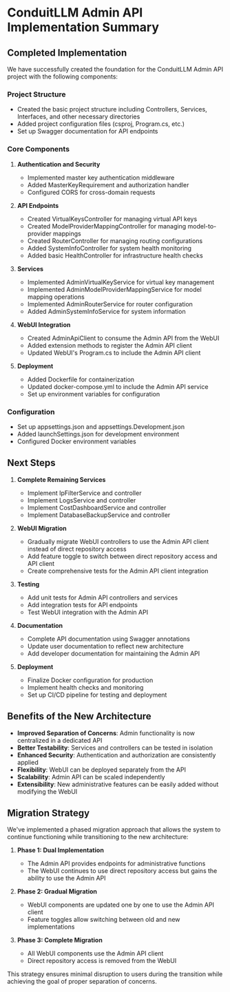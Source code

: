 # ConduitLLM Admin API Implementation Summary

## Completed Implementation

We have successfully created the foundation for the ConduitLLM Admin API project with the following components:

### Project Structure
- Created the basic project structure including Controllers, Services, Interfaces, and other necessary directories
- Added project configuration files (csproj, Program.cs, etc.)
- Set up Swagger documentation for API endpoints

### Core Components
1. **Authentication and Security**
   - Implemented master key authentication middleware
   - Added MasterKeyRequirement and authorization handler
   - Configured CORS for cross-domain requests

2. **API Endpoints**
   - Created VirtualKeysController for managing virtual API keys
   - Created ModelProviderMappingController for managing model-to-provider mappings
   - Created RouterController for managing routing configurations
   - Added SystemInfoController for system health monitoring
   - Added basic HealthController for infrastructure health checks

3. **Services**
   - Implemented AdminVirtualKeyService for virtual key management
   - Implemented AdminModelProviderMappingService for model mapping operations
   - Implemented AdminRouterService for router configuration
   - Added AdminSystemInfoService for system information

4. **WebUI Integration**
   - Created AdminApiClient to consume the Admin API from the WebUI
   - Added extension methods to register the Admin API client
   - Updated WebUI's Program.cs to include the Admin API client

5. **Deployment**
   - Added Dockerfile for containerization
   - Updated docker-compose.yml to include the Admin API service
   - Set up environment variables for configuration

### Configuration
- Set up appsettings.json and appsettings.Development.json
- Added launchSettings.json for development environment
- Configured Docker environment variables

## Next Steps

1. **Complete Remaining Services**
   - Implement IpFilterService and controller
   - Implement LogsService and controller
   - Implement CostDashboardService and controller
   - Implement DatabaseBackupService and controller

2. **WebUI Migration**
   - Gradually migrate WebUI controllers to use the Admin API client instead of direct repository access
   - Add feature toggle to switch between direct repository access and API client
   - Create comprehensive tests for the Admin API client integration

3. **Testing**
   - Add unit tests for Admin API controllers and services
   - Add integration tests for API endpoints
   - Test WebUI integration with the Admin API

4. **Documentation**
   - Complete API documentation using Swagger annotations
   - Update user documentation to reflect new architecture
   - Add developer documentation for maintaining the Admin API

5. **Deployment**
   - Finalize Docker configuration for production
   - Implement health checks and monitoring
   - Set up CI/CD pipeline for testing and deployment

## Benefits of the New Architecture

- **Improved Separation of Concerns**: Admin functionality is now centralized in a dedicated API
- **Better Testability**: Services and controllers can be tested in isolation
- **Enhanced Security**: Authentication and authorization are consistently applied
- **Flexibility**: WebUI can be deployed separately from the API
- **Scalability**: Admin API can be scaled independently
- **Extensibility**: New administrative features can be easily added without modifying the WebUI

## Migration Strategy

We've implemented a phased migration approach that allows the system to continue functioning while transitioning to the new architecture:

1. **Phase 1: Dual Implementation**
   - The Admin API provides endpoints for administrative functions
   - The WebUI continues to use direct repository access but gains the ability to use the Admin API
   
2. **Phase 2: Gradual Migration**
   - WebUI components are updated one by one to use the Admin API client
   - Feature toggles allow switching between old and new implementations
   
3. **Phase 3: Complete Migration**
   - All WebUI components use the Admin API client
   - Direct repository access is removed from the WebUI

This strategy ensures minimal disruption to users during the transition while achieving the goal of proper separation of concerns.